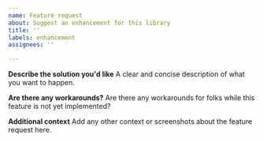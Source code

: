 ```yaml
---
name: Feature request
about: Suggest an enhancement for this library
title: ''
labels: enhancement
assignees: ''

---
```


**Describe the solution you'd like**
A clear and concise description of what you want to happen.

**Are there any workarounds?**
Are there any workarounds for folks while this feature is not yet implemented?

**Additional context**
Add any other context or screenshots about the feature request here.
